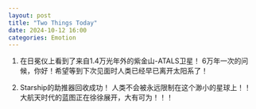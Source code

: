 ```yaml
---
layout: post
title: "Two Things Today"
date: 2024-10-12 16:00
categories: Emotion
---
```


1. 在日冕仪上看到了来自1.4万光年外的紫金山-ATALS卫星！
6万年一次的问候，你好！希望等到下次见面时人类已经早已离开太阳系了！

2. Starship的助推器回收成功！
人类不会被永远限制在这个渺小的星球上！！
大航天时代的蓝图正在徐徐展开，大有可为！！！


